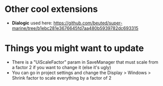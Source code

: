 # Other cool extensions

- **Dialogic** used here: https://github.com/beuted/super-marine/tree/b1ebc281e3676645fd7aa480b5939782dc693315

# Things you might want to update

- There is a "UiScaleFactor" param in SaveManager that must scale from a factor 2 if you want to change it (else it's ugly)
- You can go in project settings and change the Display > Windows > Shrink factor to scale everything by a factor of 2
